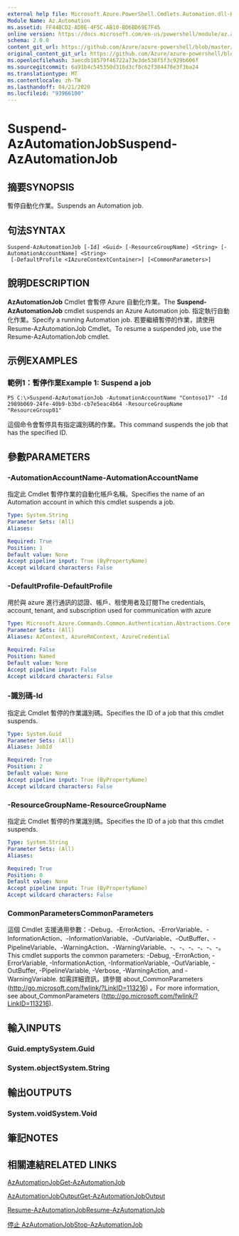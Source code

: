 ```yaml
---
external help file: Microsoft.Azure.PowerShell.Cmdlets.Automation.dll-Help.xml
Module Name: Az.Automation
ms.assetid: FF44BCD2-AD8E-4F5C-AB10-BD6BD69E7F45
online version: https://docs.microsoft.com/en-us/powershell/module/az.automation/suspend-azautomationjob
schema: 2.0.0
content_git_url: https://github.com/Azure/azure-powershell/blob/master/src/Automation/Automation/help/Suspend-AzAutomationJob.md
original_content_git_url: https://github.com/Azure/azure-powershell/blob/master/src/Automation/Automation/help/Suspend-AzAutomationJob.md
ms.openlocfilehash: 3aecdb18579f46722a73e3de538f5f3c929b606f
ms.sourcegitcommit: 6a91b4c545350d316d3cf8c62f384478e3f3ba24
ms.translationtype: MT
ms.contentlocale: zh-TW
ms.lasthandoff: 04/21/2020
ms.locfileid: "93966100"
---
```

# <span data-ttu-id="03357-101">Suspend-AzAutomationJob</span><span class="sxs-lookup"><span data-stu-id="03357-101">Suspend-AzAutomationJob</span></span>

## <span data-ttu-id="03357-102">摘要</span><span class="sxs-lookup"><span data-stu-id="03357-102">SYNOPSIS</span></span>
<span data-ttu-id="03357-103">暫停自動化作業。</span><span class="sxs-lookup"><span data-stu-id="03357-103">Suspends an Automation job.</span></span>

## <span data-ttu-id="03357-104">句法</span><span class="sxs-lookup"><span data-stu-id="03357-104">SYNTAX</span></span>

```
Suspend-AzAutomationJob [-Id] <Guid> [-ResourceGroupName] <String> [-AutomationAccountName] <String>
 [-DefaultProfile <IAzureContextContainer>] [<CommonParameters>]
```

## <span data-ttu-id="03357-105">說明</span><span class="sxs-lookup"><span data-stu-id="03357-105">DESCRIPTION</span></span>
<span data-ttu-id="03357-106">**AzAutomationJob** Cmdlet 會暫停 Azure 自動化作業。</span><span class="sxs-lookup"><span data-stu-id="03357-106">The **Suspend-AzAutomationJob** cmdlet suspends an Azure Automation job.</span></span>
<span data-ttu-id="03357-107">指定執行自動化作業。</span><span class="sxs-lookup"><span data-stu-id="03357-107">Specify a running Automation job.</span></span>
<span data-ttu-id="03357-108">若要繼續暫停的作業，請使用 Resume-AzAutomationJob Cmdlet。</span><span class="sxs-lookup"><span data-stu-id="03357-108">To resume a suspended job, use the Resume-AzAutomationJob cmdlet.</span></span>

## <span data-ttu-id="03357-109">示例</span><span class="sxs-lookup"><span data-stu-id="03357-109">EXAMPLES</span></span>

### <span data-ttu-id="03357-110">範例1：暫停作業</span><span class="sxs-lookup"><span data-stu-id="03357-110">Example 1: Suspend a job</span></span>
```
PS C:\>Suspend-AzAutomationJob -AutomationAccountName "Contoso17" -Id 2989b069-24fe-40b9-b3bd-cb7e5eac4b64 -ResourceGroupName "ResourceGroup01"
```

<span data-ttu-id="03357-111">這個命令會暫停具有指定識別碼的作業。</span><span class="sxs-lookup"><span data-stu-id="03357-111">This command suspends the job that has the specified ID.</span></span>

## <span data-ttu-id="03357-112">參數</span><span class="sxs-lookup"><span data-stu-id="03357-112">PARAMETERS</span></span>

### <span data-ttu-id="03357-113">-AutomationAccountName</span><span class="sxs-lookup"><span data-stu-id="03357-113">-AutomationAccountName</span></span>
<span data-ttu-id="03357-114">指定此 Cmdlet 暫停作業的自動化帳戶名稱。</span><span class="sxs-lookup"><span data-stu-id="03357-114">Specifies the name of an Automation account in which this cmdlet suspends a job.</span></span>

```yaml
Type: System.String
Parameter Sets: (All)
Aliases:

Required: True
Position: 1
Default value: None
Accept pipeline input: True (ByPropertyName)
Accept wildcard characters: False
```

### <span data-ttu-id="03357-115">-DefaultProfile</span><span class="sxs-lookup"><span data-stu-id="03357-115">-DefaultProfile</span></span>
<span data-ttu-id="03357-116">用於與 azure 進行通訊的認證、帳戶、租使用者及訂閱</span><span class="sxs-lookup"><span data-stu-id="03357-116">The credentials, account, tenant, and subscription used for communication with azure</span></span>

```yaml
Type: Microsoft.Azure.Commands.Common.Authentication.Abstractions.Core.IAzureContextContainer
Parameter Sets: (All)
Aliases: AzContext, AzureRmContext, AzureCredential

Required: False
Position: Named
Default value: None
Accept pipeline input: False
Accept wildcard characters: False
```

### <span data-ttu-id="03357-117">-識別碼</span><span class="sxs-lookup"><span data-stu-id="03357-117">-Id</span></span>
<span data-ttu-id="03357-118">指定此 Cmdlet 暫停的作業識別碼。</span><span class="sxs-lookup"><span data-stu-id="03357-118">Specifies the ID of a job that this cmdlet suspends.</span></span>

```yaml
Type: System.Guid
Parameter Sets: (All)
Aliases: JobId

Required: True
Position: 2
Default value: None
Accept pipeline input: True (ByPropertyName)
Accept wildcard characters: False
```

### <span data-ttu-id="03357-119">-ResourceGroupName</span><span class="sxs-lookup"><span data-stu-id="03357-119">-ResourceGroupName</span></span>
<span data-ttu-id="03357-120">指定此 Cmdlet 暫停的作業識別碼。</span><span class="sxs-lookup"><span data-stu-id="03357-120">Specifies the ID of a job that this cmdlet suspends.</span></span>

```yaml
Type: System.String
Parameter Sets: (All)
Aliases:

Required: True
Position: 0
Default value: None
Accept pipeline input: True (ByPropertyName)
Accept wildcard characters: False
```

### <span data-ttu-id="03357-121">CommonParameters</span><span class="sxs-lookup"><span data-stu-id="03357-121">CommonParameters</span></span>
<span data-ttu-id="03357-122">這個 Cmdlet 支援通用參數：-Debug、-ErrorAction、-ErrorVariable、-InformationAction、-InformationVariable、-OutVariable、-OutBuffer、-PipelineVariable、-WarningAction、-WarningVariable、-、-、-、-、-、-。</span><span class="sxs-lookup"><span data-stu-id="03357-122">This cmdlet supports the common parameters: -Debug, -ErrorAction, -ErrorVariable, -InformationAction, -InformationVariable, -OutVariable, -OutBuffer, -PipelineVariable, -Verbose, -WarningAction, and -WarningVariable.</span></span> <span data-ttu-id="03357-123">如需詳細資訊，請參閱 about_CommonParameters (http://go.microsoft.com/fwlink/?LinkID=113216) 。</span><span class="sxs-lookup"><span data-stu-id="03357-123">For more information, see about_CommonParameters (http://go.microsoft.com/fwlink/?LinkID=113216).</span></span>

## <span data-ttu-id="03357-124">輸入</span><span class="sxs-lookup"><span data-stu-id="03357-124">INPUTS</span></span>

### <span data-ttu-id="03357-125">Guid.empty</span><span class="sxs-lookup"><span data-stu-id="03357-125">System.Guid</span></span>

### <span data-ttu-id="03357-126">System.object</span><span class="sxs-lookup"><span data-stu-id="03357-126">System.String</span></span>

## <span data-ttu-id="03357-127">輸出</span><span class="sxs-lookup"><span data-stu-id="03357-127">OUTPUTS</span></span>

### <span data-ttu-id="03357-128">System.void</span><span class="sxs-lookup"><span data-stu-id="03357-128">System.Void</span></span>

## <span data-ttu-id="03357-129">筆記</span><span class="sxs-lookup"><span data-stu-id="03357-129">NOTES</span></span>

## <span data-ttu-id="03357-130">相關連結</span><span class="sxs-lookup"><span data-stu-id="03357-130">RELATED LINKS</span></span>

[<span data-ttu-id="03357-131">AzAutomationJob</span><span class="sxs-lookup"><span data-stu-id="03357-131">Get-AzAutomationJob</span></span>](./Get-AzAutomationJob.md)

[<span data-ttu-id="03357-132">AzAutomationJobOutput</span><span class="sxs-lookup"><span data-stu-id="03357-132">Get-AzAutomationJobOutput</span></span>](./Get-AzAutomationJobOutput.md)

[<span data-ttu-id="03357-133">Resume-AzAutomationJob</span><span class="sxs-lookup"><span data-stu-id="03357-133">Resume-AzAutomationJob</span></span>](./Resume-AzAutomationJob.md)

[<span data-ttu-id="03357-134">停止 AzAutomationJob</span><span class="sxs-lookup"><span data-stu-id="03357-134">Stop-AzAutomationJob</span></span>](./Stop-AzAutomationJob.md)


